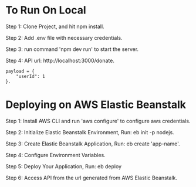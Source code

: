 # To Run On Local

Step 1: Clone Project, and hit npm install.

Step 2: Add .env file with necessary credentials.

Step 3: run command 'npm dev run' to start the server.

Step 4: API url: http://localhost:3000/donate.

    payload = {
        "userId": 1
    }.

# Deploying on AWS Elastic Beanstalk

Step 1: Install AWS CLI and run 'aws configure' to configure aws credentials. 

Step 2: Initialize Elastic Beanstalk Environment, Run: eb init -p nodejs.

Step 3: Create Elastic Beanstalk Application, Run: eb create 'app-name'.

Step 4: Configure Environment Variables.

Step 5: Deploy Your Application, Run: eb deploy

Step 6: Access API from the url generated from AWS Elastic Beanstalk.


